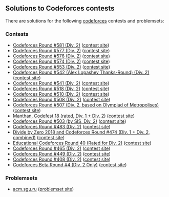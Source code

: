## Solutions to Codeforces contests

There are solutions for the following [codeforces](http://codeforces.com/) contests and problemsets:

### Contests

* [Codeforces Round #581 (Div. 2)](1204/README.md) ([contest site](https://codeforces.com/contest/1204))
* [Codeforces Round #577 (Div. 2)](1201/README.md) ([contest site](https://codeforces.com/contest/1201))
* [Codeforces Round #576 (Div. 2)](1199/README.md) ([contest site](https://codeforces.com/contest/1199))
* [Codeforces Round #574 (Div. 2)](1195/README.md) ([contest site](https://codeforces.com/contest/1195))
* [Codeforces Round #553 (Div. 2)](1151/README.md) ([contest site](https://codeforces.com/contest/1151))
* [Codeforces Round #542 (Alex Lopashev Thanks-Round) (Div. 2)](1130) ([contest site](https://codeforces.com/contest/1130))
* [Codeforces Round #541 (Div. 2)](1131) ([contest site](https://codeforces.com/contest/1131))
* [Codeforces Round #518 (Div. 2)](1068) ([contest site](https://codeforces.com/contest/1068))
* [Codeforces Round #510 (Div. 2)](1042) ([contest site](https://codeforces.com/contest/1042))
* [Codeforces Round #508 (Div. 2)](1038) ([contest site](https://codeforces.com/contest/1040))
* [Codeforces Round #507 (Div. 2, based on Olympiad of Metropolises)](1040) ([contest site](https://codeforces.com/contest/1040))
* [Manthan, Codefest 18 (rated, Div. 1 + Div. 2)](1037) ([contest site](https://codeforces.com/contest/1037))
* [Codeforces Round #503 (by SIS, Div. 2)](1020) ([contest site](http://codeforces.com/contest/1020))
* [Codeforces Round #483 (Div. 2)](0984) ([contest site](http://codeforces.com/contest/984))
* [Divide by Zero 2018 and Codeforces Round #474 (Div. 1 + Div. 2, combined)](0960) ([contest site](http://codeforces.com/contest/954))
* [Educational Codeforces Round 40 (Rated for Div. 2)](0954) ([contest site](http://codeforces.com/contest/954))
* [Codeforces Round #465 (Div. 2)](0935) ([contest site](http://codeforces.com/contest/935))
* [Codeforces Round #449 (Div. 2)](0897) ([contest site](http://codeforces.com/contest/897))
* [Codeforces Round #408 (Div. 2)](0796) ([contest site](http://codeforces.com/contest/796))
* [Codeforces Beta Round #4 (Div. 2 Only)](0004) ([contest site](https://codeforces.com/contests/4))

### Problemsets

* [acm.sgu.ru](acmsguru) ([problemset site](https://codeforces.com/problemsets/acmsguru))
